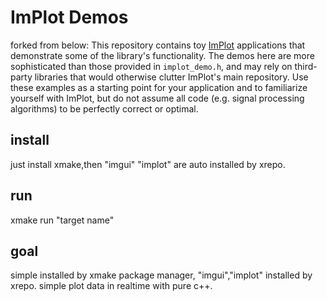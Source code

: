 # ImPlot Demos

forked from below:
This repository contains toy [ImPlot](https://github.com/epezent/implot) applications that demonstrate some of the library's functionality. The demos here are more sophisticated than those provided in `implot_demo.h`, and may rely on third-party libraries that would otherwise clutter ImPlot's main repository. Use these examples as a starting point for your application and to familiarize yourself with ImPlot, but do not assume all code (e.g. signal processing algorithms) to be perfectly correct or optimal.

## install

just install xmake,then "imgui" "implot" are auto installed by xrepo.

## run

xmake run "target name"

## goal

simple installed by xmake package manager, "imgui","implot" installed by xrepo.
simple plot data in realtime with pure c++.

